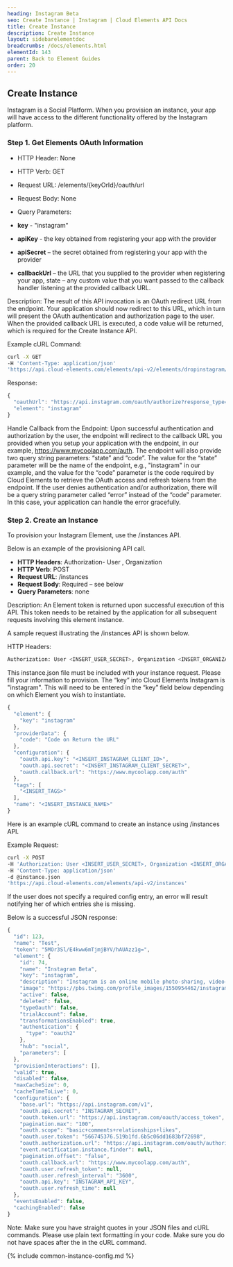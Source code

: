 ```yaml
---
heading: Instagram Beta
seo: Create Instance | Instagram | Cloud Elements API Docs
title: Create Instance
description: Create Instance
layout: sidebarelementdoc
breadcrumbs: /docs/elements.html
elementId: 143
parent: Back to Element Guides
order: 20
---
```


## Create Instance

Instagram is a Social Platform. When you provision an instance, your app will have access to the different functionality offered by the Instagram platform.

### Step 1. Get Elements OAuth Information

* HTTP Header: None
* HTTP Verb: GET
* Request URL: /elements/{keyOrId}/oauth/url
* Request Body: None
* Query Parameters:

* __key__ - "instagram"
* __apiKey__ - the key obtained from registering your app with the provider
* __apiSecret__ – the secret obtained from registering your app with the provider
* __callbackUrl__ – the URL that you supplied to the provider when registering your app, state – any custom value that you want passed to the callback handler listening at the provided callback URL.

Description: The result of this API invocation is an OAuth redirect URL from the endpoint. Your application should now redirect to this URL, which in turn will present the OAuth authentication and authorization page to the user. When the provided callback URL is executed, a code value will be returned, which is required for the Create Instance API.

Example cURL Command:

```bash
curl -X GET
-H 'Content-Type: application/json'
'https://api.cloud-elements.com/elements/api-v2/elements/dropinstagram/oauth/url?apiKey=fake_instagram_client_id&apiSecret=fake_instagram_client_secret&siteAddress=yourinstagramsiteaddress.instagram.com&callbackUrl=http://fake.oauth.callback/url&state=instagram'
```

Response:

```javascript
{
  "oauthUrl": "https://api.instagram.com/oauth/authorize?response_type=code&client_id=<INSERT_INSTAGRAM_CLIENT_ID>&redirect_uri=https://www.demonstrab.ly/authz&scope=basic+comments+relationships+likes&state=instagram",
  "element": "instagram"
}
```

Handle Callback from the Endpoint:
Upon successful authentication and authorization by the user, the endpoint will redirect to the callback URL you provided when you setup your application with the endpoint, in our example, https://www.mycoolapp.com/auth. The endpoint will also provide two query string parameters: “state” and “code”. The value for the “state” parameter will be the name of the endpoint, e.g., "instagram" in our example, and the value for the “code” parameter is the code required by Cloud Elements to retrieve the OAuth access and refresh tokens from the endpoint. If the user denies authentication and/or authorization, there will be a query string parameter called “error” instead of the “code” parameter. In this case, your application can handle the error gracefully.

### Step 2. Create an Instance

To provision your Instagram Element, use the /instances API.

Below is an example of the provisioning API call.

* __HTTP Headers__: Authorization- User <user secret>, Organization <organization secret>
* __HTTP Verb__: POST
* __Request URL__: /instances
* __Request Body__: Required – see below
* __Query Parameters__: none

Description: An Element token is returned upon successful execution of this API. This token needs to be retained by the application for all subsequent requests involving this element instance.

A sample request illustrating the /instances API is shown below.

HTTP Headers:

```bash
Authorization: User <INSERT_USER_SECRET>, Organization <INSERT_ORGANIZATION_SECRET>

```
This instance.json file must be included with your instance request.  Please fill your information to provision.  The “key” into Cloud Elements Instagram is "instagram".  This will need to be entered in the “key” field below depending on which Element you wish to instantiate.

```javascript
{
  "element": {
    "key": "instagram"
  },
  "providerData": {
    "code": "Code on Return the URL"
  },
  "configuration": {
    "oauth.api.key": "<INSERT_INSTAGRAM_CLIENT_ID>",
    "oauth.api.secret": "<INSERT_INSTAGRAM_CLIENT_SECRET>",
    "oauth.callback.url": "https://www.mycoolapp.com/auth"
  },
  "tags": [
    "<INSERT_TAGS>"
  ],
  "name": "<INSERT_INSTANCE_NAME>"
}
```

Here is an example cURL command to create an instance using /instances API.

Example Request:

```bash
curl -X POST
-H 'Authorization: User <INSERT_USER_SECRET>, Organization <INSERT_ORGANIZATION_SECRET>'
-H 'Content-Type: application/json'
-d @instance.json
'https://api.cloud-elements.com/elements/api-v2/instances'
```

If the user does not specify a required config entry, an error will result notifying her of which entries she is missing.

Below is a successful JSON response:

```javascript
{
  "id": 123,
  "name": "Test",
  "token": "5MOr3Sl/E4kww6mTjmjBYV/hAUAzz1g=",
  "element": {
    "id": 74,
    "name": "Instagram Beta",
    "key": "instagram",
    "description": "Instagram is an online mobile photo-sharing, video-sharing and social networking service that enables its users to take pictures and videos, and share them on a variety of social networking platforms, such as Facebook, Twitter, Tumblr and Flickr.",
    "image": "https://pbs.twimg.com/profile_images/1550954462/instagramIcon.png",
    "active": false,
    "deleted": false,
    "typeOauth": false,
    "trialAccount": false,
    "transformationsEnabled": true,
    "authentication": {
      "type": "oauth2"
    },
    "hub": "social",
    "parameters": [
  },
  "provisionInteractions": [],
  "valid": true,
  "disabled": false,
  "maxCacheSize": 0,
  "cacheTimeToLive": 0,
  "configuration": {
    "base.url": "https://api.instagram.com/v1",
    "oauth.api.secret": "INSTAGRAM_SECRET",
    "oauth.token.url": "https://api.instagram.com/oauth/access_token",
    "pagination.max": "100",
    "oauth.scope": "basic+comments+relationships+likes",
    "oauth.user.token": "566745376.519b1fd.6b5c06dd1683bf72698",
    "oauth.authorization.url": "https://api.instagram.com/oauth/authorize",
    "event.notification.instance.finder": null,
    "pagination.offset": "false",
    "oauth.callback.url": "https://www.mycoolapp.com/auth",
    "oauth.user.refresh_token": null,
    "oauth.user.refresh_interval": "3600",
    "oauth.api.key": "INSTAGRAM_API_KEY",
    "oauth.user.refresh_time": null
  },
  "eventsEnabled": false,
  "cachingEnabled": false
}
```

Note:  Make sure you have straight quotes in your JSON files and cURL commands.  Please use plain text formatting in your code.  Make sure you do not have spaces after the in the cURL command.

{% include common-instance-config.md %}
